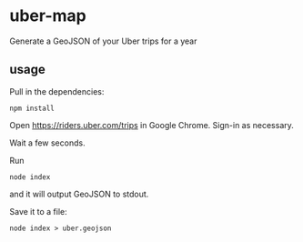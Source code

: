 uber-map
========

Generate a GeoJSON of your Uber trips for a year

## usage

Pull in the dependencies:
```
npm install
```

Open https://riders.uber.com/trips in Google Chrome. Sign-in as necessary.

Wait a few seconds.

Run

```
node index
```

and it will output GeoJSON to stdout.

Save it to a file:
```
node index > uber.geojson
```
